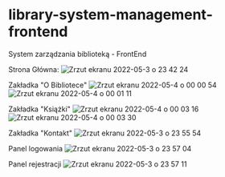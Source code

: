 # library-system-management-frontend
System zarządzania biblioteką - FrontEnd 

Strona Główna:
![Zrzut ekranu 2022-05-3 o 23 42 24](https://user-images.githubusercontent.com/64898781/166571289-9e783672-41d1-4a52-bc84-94eb0c69d6bb.png)


Zakładka "O Bibliotece"
![Zrzut ekranu 2022-05-4 o 00 00 54](https://user-images.githubusercontent.com/64898781/166573604-dc4dca17-8d25-4b10-a266-2a3fa357a997.png)
![Zrzut ekranu 2022-05-4 o 00 01 11](https://user-images.githubusercontent.com/64898781/166573609-90f8fe2d-dbaa-4dcb-b6d1-56b9f230bc09.png)


Zakładka "Książki" 
![Zrzut ekranu 2022-05-4 o 00 03 16](https://user-images.githubusercontent.com/64898781/166573816-908b30ac-9680-44d1-9b2a-9fd934248049.png)
![Zrzut ekranu 2022-05-4 o 00 03 30](https://user-images.githubusercontent.com/64898781/166573907-8ec56e47-4fb0-405d-9432-70654666af4f.png)

Zakładka "Kontakt"
![Zrzut ekranu 2022-05-3 o 23 55 54](https://user-images.githubusercontent.com/64898781/166572882-9c287fa2-98b6-4345-9a14-01f14c6531f5.png)

Panel logowania
![Zrzut ekranu 2022-05-3 o 23 57 04](https://user-images.githubusercontent.com/64898781/166573143-0ac29b2d-05ae-4244-a926-74b46bcdf169.png)

Panel rejestracji
![Zrzut ekranu 2022-05-3 o 23 57 11](https://user-images.githubusercontent.com/64898781/166573176-be5e8ddb-c52c-4bfd-a21e-396770530e98.png)
